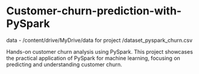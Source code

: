 # Customer-churn-prediction-with-PySpark

data - /content/drive/MyDrive/data for project /dataset_pyspark_churn.csv

Hands-on customer churn analysis using PySpark. This project showcases the practical application of PySpark for machine learning, focusing on predicting and understanding customer churn.
